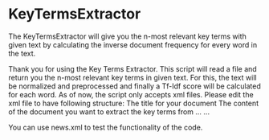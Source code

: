 # KeyTermsExtractor
The KeyTermsExtractor will give you the n-most relevant key terms with given text by calculating the inverse document frequency for every word in the text.

Thank you for using the Key Terms Extractor. This script will read a file and return you the n-most relevant key terms
in given text. For this, the text will be normalized and preprocessed and finally a Tf-Idf score will be calculated
for each word.
As of now, the script only accepts xml files. Please edit the xml file to have following structure:
<data>
  <corpus>
    <content>
        <value name="head">The title for your document</value>
        <value name="text">The content of the document you want to extract the key terms from</value>
    </content>
    <content>
        <value name="head">...</value>
        <value name="text">...</value>
    </content>
  </corpus>
</data>

You can use news.xml to test the functionality of the code. 
